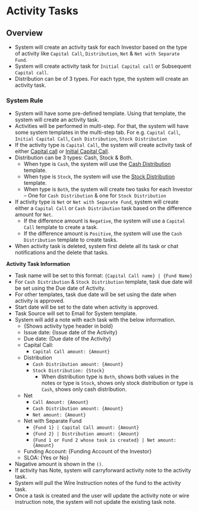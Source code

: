 # Activity Tasks

## Overview

- System will create an activity task for each Investor based on the type of activity like `Capital Call`, `Distribution`, `Net` & `Net with Separate Fund`.
- System will create activity task for `Initial Capital call` or Subsequent `Capital call`.
- Distribution can be of 3 types. For each type, the system will create an activity task.  


### System Rule

- System will have some pre-defined template. Using that template, the system will create an activity task.
- Activities will be performed in multi-step. For that, the system will have some system templates in the multi-step tab. For e.g. `Capital Call`, `Initial Capital Call`, `Cash Distribution`, `Stock Distribution` 
- If the activity type is `Capital Call`, the system will create activity task of either [Capital call](https://drive.google.com/file/d/14gsdNtyM3hE57rqExFCcPLAQXgtfTkDP/view?usp=share_link) or [Initial Capital Call](https://drive.google.com/file/d/1VzZBZC5-XgVB4LpiPTzS_iLhSw2fvY5J/view?usp=share_link).
- Distribution can be 3 types: Cash, Stock & Both.
    - When type is `Cash`, the system will use the [Cash Distribution](https://drive.google.com/file/d/1e0r-NA4DnMCk-9xmCI1h6pJyAnFrypZM/view?usp=share_link) template.
    - When type is `Stock`, the system will use the [Stock Distribution](https://drive.google.com/file/d/15AkRwebVSnF97EAA99RQ18f-Sc4GLXnA/view?usp=share_link) template.
    - When type is `Both`, the system will create two tasks for each Investor – One for `Cash Distribution` & one for `Stock Distribution`
- If activity type is `Net` or `Net with Separate Fund`, system will create either a `Capital Call` or `Cash Distribution` task based on the difference amount for `Net`.
    - If the difference amount is `Negative`, the system will use a `Capital Call` template to create a task.
    - If the difference amount is `Positive`, the system will use the `Cash Distribution` template to create tasks.
- When activity task is deleted, system first delete all its task or chat notifications and the delete that tasks.

**Activity Task Information**
- Task name will be set to this format: `{Capital Call name} | {Fund Name}`
- For `Cash Distribution` & `Stock Distribution` template, task due date will be set using the Due date of Activity.
- For other templates, task due date will be set using the date when activity is approved.
- Start date will be set to the date when activity is approved.
- Task Source will set to Email for System template. 
- System will add a note with each task with the below information.
    - {Shows activity type header in bold}
    - Issue date: {Issue date of the Activity}
    - Due date: {Due date of the Activity}
    - Capital Call:
        - `Capital Call amount: {Amount}`
    - Distribution
        - `Cash Distribution amount: {Amount}`
        - `Stock Distribution: {Stock}`
            - When distribution type is `Both`, shows both values in the notes or type is `Stock`, shows only stock distribution or type is `Cash`, shows only cash distribution.         
    - Net
        - `Call Amount: {Amount}`
        - `Cash Distribution amount: {Amount}`
        - `Net amount: {Amount}`
    - Net with Separate Fund
        - `{Fund 1} | Capital Call amount: {Amount}`
        - `{Fund 2} | Distribution amount: {Amount}`
        - `{Fund 1 or Fund 2 whose task is created} | Net amount: {Amount}`
    - Funding Account: {Funding Account of the Investor}
    - SLOA: {Yes or No} 
- Nagative amount is shown in the `()`.
- If activity has Note, system will carryforward activity note to the activity task.
- System will pull the Wire Instruction notes of the fund to the activity task.
- Once a task is created and the user will update the activity note or wire instruction note, the system will not update the existing task note. 
    
